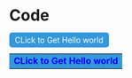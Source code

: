 # Code



<a href="https://colab.research.google.com/drive/1AHj5SiMRdUBxplnlwDe77kwn9bdnEUQf?usp=sharing" style="background-color:#3498db; color:white; padding:5px 10px; text-decoration:none; border-radius:5px;">
  CLick to Get Hello world
</a>


<table>
  <tr>
    <td bgcolor="#3498db">
      <a href="[https://openai.com](https://colab.research.google.com/drive/1AHj5SiMRdUBxplnlwDe77kwn9bdnEUQf?usp=sharing)" style="color:blue; text-decoration:none; font-weight:bold;"> CLick to Get Hello world</a>
    </td>
  </tr>
</table>


